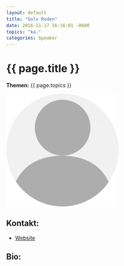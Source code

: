 ```yaml
---
layout: default
title: "Golo Roden"
date: 2016-11-17 16:16:01 -0600
topics: "ka."
categories: Speaker
---
```


# {{ page.title }}

**Themen:** {{ page.topics }}

![Profilbild](/assets/img/speakers/dummy.png)

## Kontakt:
- [Website](http://www.bjro.de/)

## Bio:


